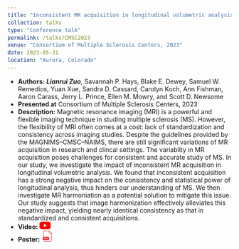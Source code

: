 ```yaml
---
title: "Inconsistent MR acquisition in longitudinal volumetric analysis: Impacts and solutions"
collection: talks
type: "Conference talk"
permalink: /talks/CMSC2023
venue: "Consortium of Multiple Sclerosis Centers, 2023"
date: 2023-05-31
location: "Aurora, Colorado"
---
```

- **Authors:** ***Lianrui Zuo***, Savannah P. Hays, Blake E. Dewey, Samuel W. Remedios, Yuan Xue, Sandra D. Cassard, Carolyn Koch, Ann Fishman, Aaron Carass, Jerry L. Prince,
  Ellen M. Mowry, and Scott D. Newsome
- **Presented at** Consortium of Multiple Sclerosis Centers, 2023
- **Description:** Magnetic resonance imaging (MRI) is a powerful and flexible imaging technique in studing multiple sclerosis (MS). However, the flexibility of MRI often comes at a cost: lack of standardization and consistency across imaging studies. Despite the guidelines provided by the MAGNIMS–CMSC–NAIMS, there are still significant variations of MR acquisition in research and clincal settings. The variablity in MR acquisition poses challenges for consistent and accurate study of MS. In our study, we investigate the impact of inconsistent MR acquisition in longitudinal volumetric analysis. We found that inconsistent acquisition has a strong negative impact on the consistency and statistical power of longitudinal analysis, thus hinders our understanding of MS. We then investigate MR harmoniation as a potential solution to mitigate this issue. Our study suggests that image harmonization effectively alleviates this negative impact, yielding nearly identical consistency as that in standardized and consistent acquisitions.
- **Video:** [<img src="/images/youtube-logo-png.png" width="25"/>](https://www.youtube.com/watch?v=TpdB55wxgs4&t=2s)
- **Poster:** [<img src="/images/pdf_icon.png" width="25"/>](https://github.com/lianruizuo/lianruizuo.github.io/blob/master/files/ACTRIMS_poster_v4.pdf)
